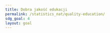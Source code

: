 ```yaml
---
title: Dobra jakość edukacji
permalink: /statistics_nat/quality-education/
sdg_goal: 4
layout: goal
---
```



